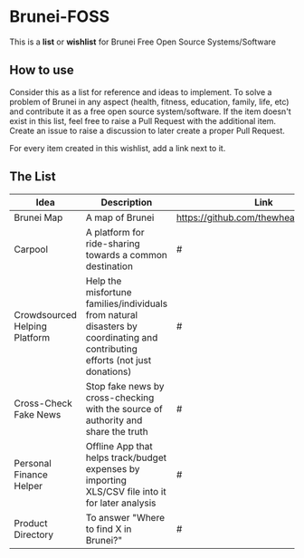 # Brunei-FOSS
This is a **list** or **wishlist** for Brunei Free Open Source Systems/Software

## How to use

Consider this as a list for reference and ideas to implement. To solve a problem of Brunei in any aspect (health, fitness, education, family, life, etc) and contribute it as a free open source system/software. If the item doesn't exist in this list, feel free to raise a Pull Request with the additional item. Create an issue to raise a discussion to later create a proper Pull Request.

For every item created in this wishlist, add a link next to it.

## The List

| Idea | Description | Link |
|---|---|---|
| Brunei Map | A map of Brunei | https://github.com/thewheat/brunei_map|
| Carpool | A platform for ride-sharing towards a common destination | # |
| Crowdsourced Helping Platform | Help the misfortune families/individuals from natural disasters by coordinating and contributing efforts (not just donations) | # |
| Cross-Check Fake News | Stop fake news by cross-checking with the source of authority and share the truth | # |
| Personal Finance Helper | Offline App that helps track/budget expenses by importing XLS/CSV file into it for later analysis | # |
| Product Directory | To answer "Where to find X in Brunei?" | # |
